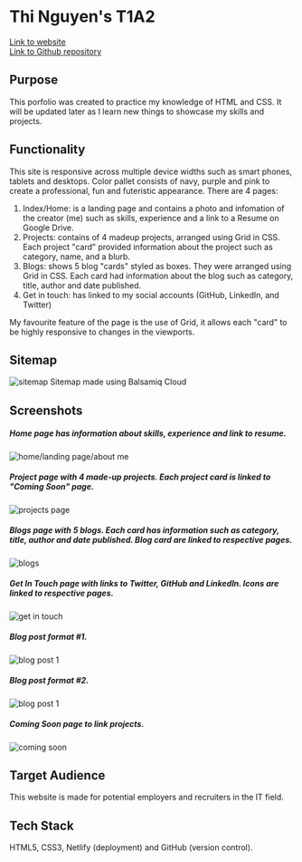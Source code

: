 # Thi Nguyen's T1A2

[Link to website](https://thi-nguyen-portfolio.netlify.app)  
[Link to Github repository](https://github.com/Thi-Tracey-Nguyen/T1A2)  

## Purpose
This porfolio was created to practice my knowledge of HTML and CSS. It will be updated later as I learn new things to showcase my skills and projects. 

## Functionality
This site is responsive across multiple device widths such as smart phones, tablets and desktops. Color pallet consists of navy, purple and pink to create a professional, fun and futeristic appearance. There are 4 pages:  
1. Index/Home: is a landing page and contains a photo and infomation of the creator (me) such as skills, experience and a link to a Resume on Google Drive.  
2. Projects: contains of 4 madeup projects, arranged using Grid in CSS. Each project "card" provided information about the project such as category, name, and a blurb.  
3. Blogs: shows 5 blog "cards" styled as boxes. They were arranged using Grid in CSS. Each card had information about the blog such as category, title, author and date published.
4. Get in touch: has linked to my social accounts (GitHub, LinkedIn, and Twitter)

My favourite feature of the page is the use of Grid, it allows each "card" to be highly responsive to changes in the viewports.  

## Sitemap
![sitemap](images/screenshots/Screen%20Shot%202022-08-26%20at%201.07.08%20pm.png)
Sitemap made using Balsamiq Cloud

## Screenshots
##### Home page has information about skills, experience and link to resume.

![home/landing page/about me](images/screenshots/screencapture-thi-nguyen-portfolio-netlify-app-index-html-2022-08-27-07_14_03.png)

##### Project page with 4 made-up projects. Each project card is linked to "Coming Soon" page.
![projects page](images/screenshots/screencapture-thi-nguyen-portfolio-netlify-app-projects-html-2022-08-27-07_16_25.png)

##### Blogs page with 5 blogs. Each card has information such as category, title, author and date published. Blog card are linked to respective pages.
![blogs](images/screenshots/screencapture-thi-nguyen-portfolio-netlify-app-blogs-html-2022-08-27-07_17_22.png)

##### Get In Touch page with links to Twitter, GitHub and LinkedIn. Icons are linked to respective pages.
![get in touch](images/screenshots/screencapture-thi-nguyen-portfolio-netlify-app-get-in-touch-html-2022-08-27-07_17_08.png
)

##### Blog post format #1. 
![blog post 1](images/screenshots/screencapture-thi-nguyen-portfolio-netlify-app-blog-post1-html-2022-08-27-07_25_27.png)

##### Blog post format #2. 
![blog post 1](images/screenshots/screencapture-thi-nguyen-portfolio-netlify-app-blog-post2-html-2022-08-27-07_24_39.png)

##### Coming Soon page to link projects.
![coming soon](images/screenshots/screencapture-thi-nguyen-portfolio-netlify-app-coming-soon-html-2022-08-27-08_41_59.png)


## Target Audience
This website is made for potential employers and recruiters in the IT field.  

## Tech Stack
HTML5, CSS3, Netlify (deployment) and GitHub (version control).  
